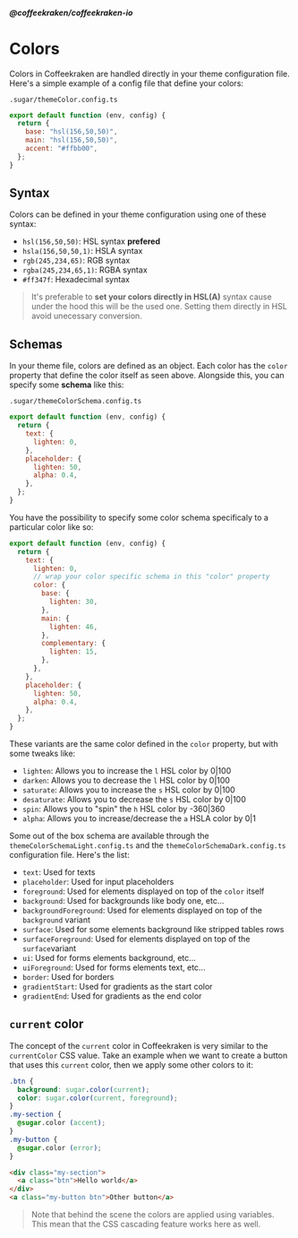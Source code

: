 <!--
/**
 * @name            Colors
 * @namespace       doc.css
 * @type            Markdown
 * @platform        md
 * @status          stable
 * @menu            Documentation / CSS           /doc/css/colors
 *
 * @since           2.0.0
 * @author    Olivier Bossel <olivier.bossel@gmail.com> (https://coffeekraken.io)
 */
-->

<!-- image -->

<!-- header -->
##### @coffeekraken/coffeekraken-io



# Colors

Colors in Coffeekraken are handled directly in your theme configuration file.
Here's a simple example of a config file that define your colors:

`.sugar/themeColor.config.ts`

```js
export default function (env, config) {
  return {
    base: "hsl(156,50,50)",
    main: "hsl(156,50,50)",
    accent: "#ffbb00",
  };
}

```


## Syntax

Colors can be defined in your theme configuration using one of these syntax:

- `hsl(156,50,50)`: HSL syntax **prefered**
- `hsla(156,50,50,1)`: HSLA syntax
- `rgb(245,234,65)`: RGB syntax
- `rgba(245,234,65,1)`: RGBA syntax
- `#ff347f`: Hexadecimal syntax

> It's preferable to **set your colors directly in HSL(A)** syntax cause under the hood this will be the used one. Setting them directly in HSL avoid unecessary conversion.

## Schemas

In your theme file, colors are defined as an object. Each color has the `color` property that define the color itself as seen above. Alongside this, you can specify some **schema** like this:

`.sugar/themeColorSchema.config.ts`

```js
export default function (env, config) {
  return {
    text: {
      lighten: 0,
    },
    placeholder: {
      lighten: 50,
      alpha: 0.4,
    },
  };
}

```


You have the possibility to specify some color schema specificaly to a particular color like so:

```js
export default function (env, config) {
  return {
    text: {
      lighten: 0,
      // wrap your color specific schema in this "color" property
      color: {
        base: {
          lighten: 30,
        },
        main: {
          lighten: 46,
        },
        complementary: {
          lighten: 15,
        },
      },
    },
    placeholder: {
      lighten: 50,
      alpha: 0.4,
    },
  };
}

```


These variants are the same color defined in the `color` property, but with some tweaks like:

- `lighten`: Allows you to increase the `l` HSL color by 0|100
- `darken`: Allows you to decrease the `l` HSL color by 0|100
- `saturate`: Allows you to increase the `s` HSL color by 0|100
- `desaturate`: Allows you to decrease the `s` HSL color by 0|100
- `spin`: Allows you to "spin" the `h` HSL color by -360|360
- `alpha`: Allows you to increase/decrease the `a` HSLA color by 0|1

Some out of the box schema are available through the `themeColorSchemaLight.config.ts` and the `themeColorSchemaDark.config.ts` configuration file. Here's the list:

- `text`: Used for texts
- `placeholder`: Used for input placeholders
- `foreground`: Used for elements displayed on top of the `color` itself
- `background`: Used for backgrounds like body one, etc...
- `backgroundForeground`: Used for elements displayed on top of the `background` variant
- `surface`: Used for some elements background like stripped tables rows
- `surfaceForeground`: Used for elements displayed on top of the `surface`variant
- `ui`: Used for forms elements background, etc...
- `uiForeground`: Used for forms elements text, etc...
- `border`: Used for borders
- `gradientStart`: Used for gradients as the start color
- `gradientEnd`: Used for gradients as the end color

## `current` color

The concept of the `current` color in Coffeekraken is very similar to the `currentColor` CSS value.
Take an example when we want to create a button that uses this `current` color, then we apply some other colors to it:

```css
.btn {
  background: sugar.color(current);
  color: sugar.color(current, foreground);
}
.my-section {
  @sugar.color (accent);
}
.my-button {
  @sugar.color (error);
}

```


```html
<div class="my-section">
  <a class="btn">Hello world</a>
</div>
<a class="my-button btn">Other button</a>

```


> Note that behind the scene the colors are applied using variables. This mean that the CSS cascading feature works here as well.

